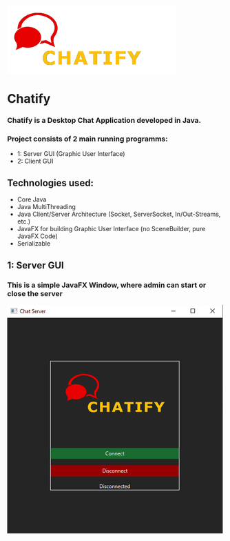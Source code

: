 ![GitHub Logo](/ChatImages/logo.png)
# Chatify
### Chatify is a Desktop Chat Application developed in Java.
### Project consists of 2 main running programms:
* 1: Server GUI (Graphic User Interface)
* 2: Client GUI

## Technologies used:
* Core Java
* Java MultiThreading
* Java Client/Server Architecture (Socket, ServerSocket, In/Out-Streams, etc.)
* JavaFX for building Graphic User Interface (no SceneBuilder, pure JavaFX Code)
* Serializable

## 1: Server GUI
### This is a simple JavaFX Window, where admin can start or close the server
![GitHub Logo](/ChatImages/1.png)
